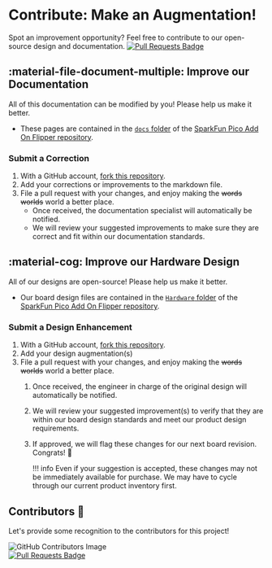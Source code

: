 # Contribute: Make an Augmentation!
Spot an improvement opportunity? Feel free to contribute to our open-source design and documentation. [![Pull Requests Badge](https://img.shields.io/github/issues-pr/sparkfun/SparkFun_Pico_Add_On_Flipper.svg)](https://github.com/sparkfun/SparkFun_Pico_Add_On_Flipper/pulls "Pull Requests")


## :material-file-document-multiple:&nbsp;Improve our Documentation
All of this documentation can be modified by you! Please help us make it better.

- These pages are contained in the [`docs` folder](https://github.com/sparkfun/SparkFun_Pico_Add_On_Flipper/tree/main/docs) of the [SparkFun Pico Add On Flipper repository](https://github.com/sparkfun/SparkFun_Pico_Add_On_Flipper).


<!-- ### :material-source-pull:&nbsp;Submit a Correction -->
### Submit a Correction

1. With a GitHub account, [fork this repository](https://github.com/sparkfun/SparkFun_Pico_Add_On_Flipper/fork).
2. Add your corrections or improvements to the markdown file.
3. File a pull request with your changes, and enjoy making the ~~words~~ ~~worlds~~ world a better place.
	- Once received, the documentation specialist will automatically be notified.
	- We will review your suggested improvements to make sure they are correct and fit within our documentation standards.


## :material-cog:&nbsp;Improve our Hardware Design
All of our designs are open-source! Please help us make it better.

- Our board design files are contained in the [`Hardware` folder](https://github.com/sparkfun/SparkFun_Pico_Add_On_Flipper/tree/main/Hardware) of the [SparkFun Pico Add On Flipper repository](https://github.com/sparkfun/SparkFun_Pico_Add_On_Flipper).


<!-- ### :material-source-pull:&nbsp;Submit a Design Enhancement -->
### Submit a Design Enhancement

1. With a GitHub account, [fork this repository](https://github.com/sparkfun/SparkFun_Pico_Add_On_Flipper/fork).
2. Add your design augmentation(s)
3. File a pull request with your changes, and enjoy making the ~~words~~ ~~worlds~~ world a better place.
	1. Once received, the engineer in charge of the original design will automatically be notified.
	2. We will review your suggested improvement(s) to verify that they are within our board design standards and meet our product design requirements.
	3. If approved, we will flag these changes for our next board revision. Congrats! 🍻

		!!! info
			Even if your suggestion is accepted, these changes may not be immediately available for purchase. We may have to cycle through our current product inventory first.


## Contributors&nbsp;:clap:
Let's provide some recognition to the contributors for this project!

![GitHub Contributors Image](https://contrib.rocks/image?repo=sparkfun/SparkFun_Pico_Add_On_Flipper)
<br>
[![Pull Requests Badge](https://img.shields.io/github/contributors/sparkfun/SparkFun_Pico_Add_On_Flipper.svg)](https://github.com/sparkfun/SparkFun_Pico_Add_On_Flipper/pulls "Pull Requests")
